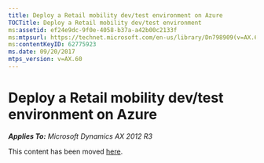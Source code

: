 ```yaml
---
title: Deploy a Retail mobility dev/test environment on Azure
TOCTitle: Deploy a Retail mobility dev/test environment
ms:assetid: ef24e9dc-9f0e-4058-b37a-a42b00c2133f
ms:mtpsurl: https://technet.microsoft.com/en-us/library/Dn798909(v=AX.60)
ms:contentKeyID: 62775923
ms.date: 09/20/2017
mtps_version: v=AX.60
---
```


# Deploy a Retail mobility dev/test environment on Azure 


_**Applies To:** Microsoft Dynamics AX 2012 R3_

This content has been moved [here](https://go.microsoft.com/fwlink/?linkid=858576).

  



